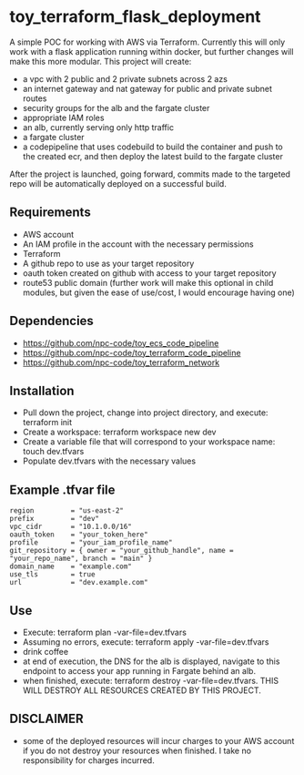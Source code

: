# toy_terraform_flask_deployment

A simple POC for working with AWS via Terraform.  Currently this will only work with a flask application running within docker, but further changes will make this more modular. This project will create:
- a vpc with 2 public and 2 private subnets across 2 azs
- an internet gateway and nat gateway for public and private subnet routes
- security groups for the alb and the fargate cluster
- appropriate IAM roles
- an alb, currently serving only http traffic
- a fargate cluster
- a codepipeline that uses codebuild to build the container and push to the created ecr, and then deploy the latest build to the fargate cluster

After the project is launched, going forward, commits made to the targeted repo will be automatically deployed on a successful build.

## Requirements
- AWS account 
- An IAM profile in the account with the necessary permissions
- Terraform
- A github repo to use as your target repository
- oauth token created on github with access to your target repository
- route53 public domain (further work will make this optional in child modules, but given the ease of use/cost, I would encourage having one)

## Dependencies
- https://github.com/npc-code/toy_ecs_code_pipeline
- https://github.com/npc-code/toy_terraform_code_pipeline
- https://github.com/npc-code/toy_terraform_network

## Installation
- Pull down the project, change into project directory, and execute: terraform init
- Create a workspace: terraform workspace new dev
- Create a variable file that will correspond to your workspace name: touch dev.tfvars
- Populate dev.tfvars with the necessary values

## Example .tfvar file
```hcl
region         = "us-east-2"
prefix         = "dev"
vpc_cidr       = "10.1.0.0/16"
oauth_token    = "your_token_here"
profile        = "your_iam_profile_name"
git_repository = { owner = "your_github_handle", name = "your_repo_name", branch = "main" }
domain_name    = "example.com"
use_tls        = true
url            = "dev.example.com"
```


## Use
- Execute: terraform plan -var-file=dev.tfvars
- Assuming no errors, execute: terraform apply -var-file=dev.tfvars
- drink coffee
- at end of execution, the DNS for the alb is displayed, navigate to this endpoint to access your app running in Fargate behind an alb.
- when finished, execute: terraform destroy -var-file=dev.tfvars.  THIS WILL DESTROY ALL RESOURCES CREATED BY THIS PROJECT.  

## DISCLAIMER
- some of the deployed resources will incur charges to your AWS account if you do not destroy your resources when finished.  I take no responsibility for charges incurred.
